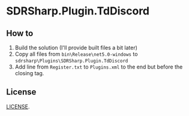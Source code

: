 # SDRSharp.Plugin.TdDiscord

## How to

1. Build the solution (I'll provide built files a bit later)
2. Copy all files from `bin\Release\net5.0-windows` to `sdrsharp\Plugins\SDRSharp.Plugin.TdDiscord`
3. Add line from `Register.txt` to `Plugins.xml` to the end but before the closing tag.

## License

[LICENSE](/LICENSE).
